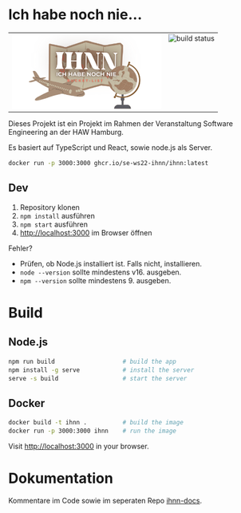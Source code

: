 # Ich habe noch nie…

<table><tr>
<td><img src="public/images/github-socialcard.png" alt="our logo" style="width:300px;"/></td>
<td style="vertical-align: top"><img src="https://img.shields.io/github/actions/workflow/status/se-ws22-ihnn/ihnn/docker-image.yml?branch=main&label=build" alt="build status"></td>
</tr></table>

Dieses Projekt ist ein Projekt im Rahmen der Veranstaltung Software Engineering an der HAW Hamburg. 

Es basiert auf TypeScript und React, sowie node.js als Server.

```bash
docker run -p 3000:3000 ghcr.io/se-ws22-ihnn/ihnn:latest
```

## Dev

1. Repository klonen
2. `npm install` ausführen
3. `npm start` ausführen
4. [http://localhost:3000](http://localhost:3000) im Browser öffnen

Fehler?

- Prüfen, ob Node.js installiert ist. Falls nicht, installieren. 
- `node --version` sollte mindestens v16. ausgeben.
- `npm --version` sollte mindestens 9. ausgeben.

# Build

## Node.js

```bash
npm run build                   # build the app
npm install -g serve            # install the server
serve -s build                  # start the server
```

## Docker

```bash
docker build -t ihnn .          # build the image
docker run -p 3000:3000 ihnn    # run the image
```

Visit [http://localhost:3000](http://localhost:3000) in your browser.

# Dokumentation

Kommentare im Code sowie im seperaten Repo [ihnn-docs](https://github.com/se-ws22-ihnn/ihnn-docs).